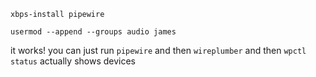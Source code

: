 `xbps-install pipewire`

`usermod --append --groups audio james`

it works!
you can just run `pipewire` and then `wireplumber` and then `wpctl status` actually shows devices